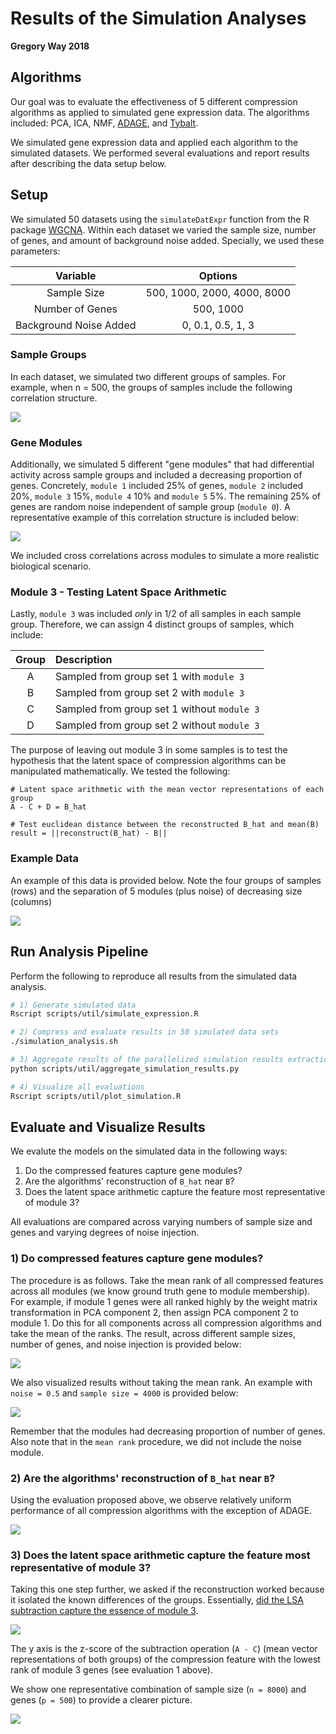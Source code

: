 # Results of the Simulation Analyses

**Gregory Way 2018**

## Algorithms

Our goal was to evaluate the effectiveness of 5 different compression algorithms as applied to simulated gene expression data.
The algorithms included: PCA, ICA, NMF, [ADAGE](https://doi.org/10.1128/mSystems.00025-15), and [Tybalt](https://doi.org/10.1142/9789813235533_0008).

We simulated gene expression data and applied each algorithm to the simulated datasets.
We performed several evaluations and report results after describing the data setup below.

## Setup

We simulated 50 datasets using the `simulateDatExpr` function from the R package [WGCNA](https://labs.genetics.ucla.edu/horvath/CoexpressionNetwork/Rpackages/WGCNA/).
Within each dataset we varied the sample size, number of genes, and amount of background noise added.
Specially, we used these parameters:

| Variable | Options |
| :------: | :-----: |
| Sample Size | 500, 1000, 2000, 4000, 8000 |
| Number of Genes | 500, 1000 |
| Background Noise Added | 0, 0.1, 0.5, 1, 3 |

### Sample Groups

In each dataset, we simulated two different groups of samples.
For example, when n = 500, the groups of samples include the following correlation structure.

![](figures/simulation/example_eigen_sample_plot.png?raw=true)

### Gene Modules

Additionally, we simulated 5 different "gene modules" that had differential activity across sample groups and included a decreasing proportion of genes.
Concretely, `module 1` included 25% of genes, `module 2` included 20%, `module 3` 15%, `module 4` 10% and `module 5` 5%.
The remaining 25% of genes are random noise independent of sample group (`module 0`).
A representative example of this correlation structure is included below:

![](figures/simulation/example_eigen_module_plot.png?raw=true)

We included cross correlations across modules to simulate a more realistic biological scenario.

### Module 3 - Testing Latent Space Arithmetic

Lastly, `module 3` was included _only_ in 1/2 of all samples in each sample group.
Therefore, we can assign 4 distinct groups of samples, which include:

| Group | Description |
| :---: | :---------  |
| A | Sampled from group set 1 with `module 3` |
| B | Sampled from group set 2 with `module 3` |
| C | Sampled from group set 1 without `module 3` |
| D | Sampled from group set 2 without `module 3` |

The purpose of leaving out module 3 in some samples is to test the hypothesis that the latent space of compression algorithms can be manipulated mathematically.
We tested the following:

```
# Latent space arithmetic with the mean vector representations of each group
A - C + D = B_hat

# Test euclidean distance between the reconstructed B_hat and mean(B)
result = ||reconstruct(B_hat) - B||
```

### Example Data

An example of this data is provided below.
Note the four groups of samples (rows) and the separation of 5 modules (plus noise) of decreasing size (columns)

![](figures/simulation/example_simulated_data.png?raw=true)

## Run Analysis Pipeline

Perform the following to reproduce all results from the simulated data analysis.

```bash
# 1) Generate simulated data
Rscript scripts/util/simulate_expression.R

# 2) Compress and evaluate results in 50 simulated data sets
./simulation_analysis.sh

# 3) Aggregate results of the parallelized simulation results extraction
python scripts/util/aggregate_simulation_results.py

# 4) Visualize all evaluations
Rscript scripts/util/plot_simulation.R
```

## Evaluate and Visualize Results

We evalute the models on the simulated data in the following ways:

1. Do the compressed features capture gene modules?
2. Are the algorithms' reconstruction of `B_hat` near `B`?
3. Does the latent space arithmetic capture the feature most representative of module 3?

All evaluations are compared across varying numbers of sample size and genes and varying degrees of noise injection.

### 1) Do compressed features capture gene modules?

The procedure is as follows.
Take the mean rank of all compressed features across all modules (we know ground truth gene to module membership).
For example, if module 1 genes were all ranked highly by the weight matrix transformation in PCA component 2, then assign PCA component 2 to module 1.
Do this for all components across all compression algorithms and take the mean of the ranks.
The result, across different sample sizes, number of genes, and noise injection is provided below:

![](figures/simulation/mean_module_rank.png?raw=true)

We also visualized results without taking the mean rank.
An example with `noise = 0.5` and `sample size = 4000` is provided below:

![](figures/simulation/module_rank/mod_rank_noise_0.5_n_4000.png?raw=true)

Remember that the modules had decreasing proportion of number of genes.
Also note that in the `mean rank` procedure, we did not include the noise module.

### 2) Are the algorithms' reconstruction of `B_hat` near `B`?

Using the evaluation proposed above, we observe relatively uniform performance of all compression algorithms with the exception of ADAGE.

![](figures/simulation/lsa_reconstruction_distance.png?raw=true)

### 3) Does the latent space arithmetic capture the feature most representative of module 3?

Taking this one step further, we asked if the reconstruction worked because it isolated the known differences of the groups.
Essentially, [did the LSA subtraction capture the essence of module 3](https://arxiv.org/abs/1511.06434).

![](figures/simulation/lsa_module_3_capture.png?raw=true)

The y axis is the z-score of the subtraction operation (`A - C`) (mean vector representations of both groups) of the compression feature with the lowest rank of module 3 genes (see evaluation 1 above).

We show one representative combination of sample size (`n = 8000`) and genes (`p = 500`) to provide a clearer picture.

![](figures/simulation/lsa_module_3_capture_n8000_p500.png?raw=true)



